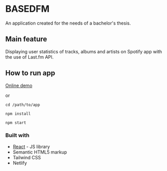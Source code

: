 # BASEDFM

An application created for the needs of a bachelor's thesis.

## Main feature

Displaying user statistics of tracks, albums and artists on Spotify app with the use of Last.fm API.

## How to run app

[Online demo](https://poetic-kleicha-ca23a5.netlify.app/)

or


```
cd /path/to/app

```

```
npm install

npm start

```


### Built with

- [React](https://reactjs.org/) - JS library
- Semantic HTML5 markup
- Tailwind CSS
- Netlify


